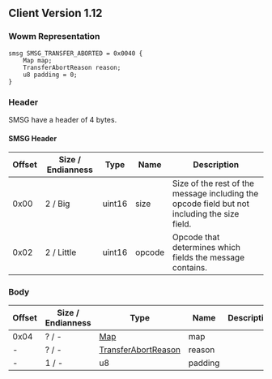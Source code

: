 ## Client Version 1.12

### Wowm Representation
```rust,ignore
smsg SMSG_TRANSFER_ABORTED = 0x0040 {
    Map map;
    TransferAbortReason reason;
    u8 padding = 0;
}
```
### Header

SMSG have a header of 4 bytes.

#### SMSG Header

| Offset | Size / Endianness | Type   | Name   | Description |
| ------ | ----------------- | ------ | ------ | ----------- |
| 0x00   | 2 / Big           | uint16 | size   | Size of the rest of the message including the opcode field but not including the size field.|
| 0x02   | 2 / Little        | uint16 | opcode | Opcode that determines which fields the message contains.|

### Body

| Offset | Size / Endianness | Type | Name | Description | Comment |
| ------ | ----------------- | ---- | ---- | ----------- | ------- |
| 0x04 | ? / - | [Map](map.md) | map |  |  |
| - | ? / - | [TransferAbortReason](transferabortreason.md) | reason |  |  |
| - | 1 / - | u8 | padding |  |  |

